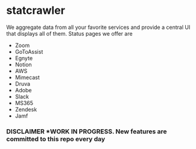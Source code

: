 # statcrawler
We aggregate data from all your favorite services and provide a central UI that displays all of them. Status pages we offer are 
- Zoom
- GoToAssist
- Egnyte
- Notion
- AWS
- Mimecast
- Druva
- Adobe
- Slack
- MS365
- Zendesk 
- Jamf
###  DISCLAIMER *WORK IN PROGRESS. New features are committed to this repo every day

